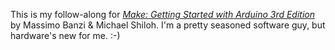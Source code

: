 This is my follow-along for [_Make: Getting Started with Arduino 3rd Edition_](http://www.makershed.com/products/make-getting-started-with-arduino-3rd-edition) 
by Massimo Banzi & Michael Shiloh. I'm a pretty seasoned software guy, but hardware's new for me. :-)
